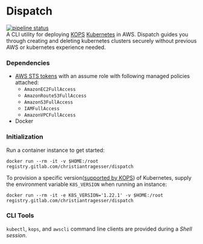 # Dispatch  
[![pipeline status](https://gitlab.com/christianTragesser/dispatch/badges/master/pipeline.svg)](https://gitlab.com/christianTragesser/dispatch/commits/master)  
A CLI utility for deploying [KOPS](https://github.com/kubernetes/kops) [Kubernetes](https://kubernetes.io/) in AWS. Dispatch guides you through creating and deleting kubernetes clusters securely without previous AWS or kubernetes experience needed.

### Dependencies
* [AWS STS tokens](https://docs.aws.amazon.com/STS/latest/APIReference/welcome.html) with an assume role with following managed policies attached:
  - `AmazonEC2FullAccess`
  - `AmazonRoute53FullAccess`
  - `AmazonS3FullAccess`
  - `IAMFullAccess`
  - `AmazonVPCFullAccess`
* Docker

### Initialization
Run a container instance to get started:
```
docker run --rm -it -v $HOME:/root registry.gitlab.com/christiantragesser/dispatch
```

To provision a specific version([supported by KOPS](https://kops.sigs.k8s.io/welcome/releases/)) of Kubernetes, supply the environment variable `K8S_VERSION` when running an instance:
```
docker run --rm -it -e K8S_VERSION='1.22.1' -v $HOME:/root registry.gitlab.com/christiantragesser/dispatch
```

### CLI Tools
`kubectl`, `kops`, and `awscli` command line clients are provided during a _Shell session_. 